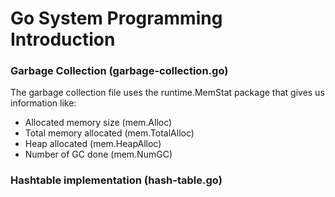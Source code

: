 # Go System Programming Introduction

### Garbage Collection (garbage-collection.go)
The garbage collection file uses the runtime.MemStat package that gives us information like:
* Allocated memory size (mem.Alloc)
* Total memory allocated (mem.TotalAlloc)
* Heap allocated (mem.HeapAlloc)
* Number of GC done (mem.NumGC)

### Hashtable implementation (hash-table.go)



